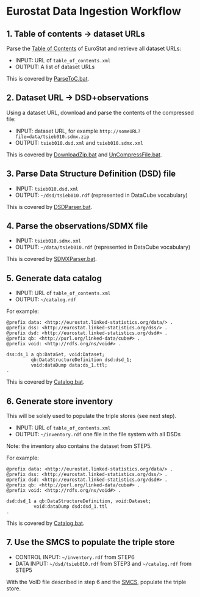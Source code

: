 # Eurostat Data Ingestion Workflow

## 1. Table of contents -> dataset URLs

Parse the [Table of Contents](http://epp.eurostat.ec.europa.eu/NavTree_prod/everybody/BulkDownloadListing?sort=1&amp;file=table_of_contents.xml "Bulk Download") of EuroStat and retrieve all dataset URLs:

* INPUT: URL of `table_of_contents.xml`
* OUTPUT:  A list of dataset URLs

This is covered by [ParseToC.bat](https://github.com/LATC/EU-data-cloud/blob/master/institutions/Eurostat/parser/ParseToC.bat).

## 2. Dataset URL -> DSD+observations

Using a dataset URL, download and parse the contents of the compressed file:

* INPUT:  dataset URL, for example `http://someURL?file=data/tsieb010.sdmx.zip`
* OUTPUT:  `tsieb010.dsd.xml` and `tsieb010.sdmx.xml`

This is covered by [DownloadZip.bat](https://github.com/LATC/EU-data-cloud/blob/master/institutions/Eurostat/parser/DownloadZip.bat) and [UnCompressFile.bat](https://github.com/LATC/EU-data-cloud/blob/master/institutions/Eurostat/parser/UnCompressFile.bat).

## 3. Parse Data Structure Definition (DSD) file

* INPUT:  `tsieb010.dsd.xml`
* OUTPUT:  `~/dsd/tsieb010.rdf` (represented in DataCube vocabulary)

This is covered by [DSDParser.bat](https://github.com/LATC/EU-data-cloud/blob/master/institutions/Eurostat/parser/DSDParser.bat).

## 4. Parse the observations/SDMX file

* INPUT:  `tsieb010.sdmx.xml`
* OUTPUT:  `~/data/tsieb010.rdf` (represented in DataCube vocabulary)

This is covered by [SDMXParser.bat](https://github.com/LATC/EU-data-cloud/blob/master/institutions/Eurostat/parser/SDMXParser.bat).

## 5. Generate data catalog

* INPUT: URL of `table_of_contents.xml`
* OUTPUT:  `~/catalog.rdf`


For example:

	@prefix data: <http://eurostat.linked-statistics.org/data/> .
	@prefix dss: <http://eurostat.linked-statistics.org/dss/> .
	@prefix dsd: <http://eurostat.linked-statistics.org/dsd#> .
	@prefix qb: <http://purl.org/linked-data/cube#> .
	@prefix void: <http://rdfs.org/ns/void#> .

	dss:ds_1 a qb:DataSet, void:Dataset;
	         qb:DataStructureDefinition dsd:dsd_1;
	         void:dataDump data:ds_1.ttl;
	.

This is covered by [Catalog.bat](https://github.com/LATC/EU-data-cloud/blob/master/institutions/Eurostat/parser/Catalog.bat).

## 6. Generate store inventory

This will be solely used to populate the triple stores (see next step).

* INPUT: URL of `table_of_contents.xml`
* OUTPUT:  `~/inventory.rdf` one file in the file system with all DSDs
 
Note: the inventory also contains the dataset from STEP5.

For example:

	@prefix data: <http://eurostat.linked-statistics.org/data/> .
	@prefix dss: <http://eurostat.linked-statistics.org/dss/> .
	@prefix dsd: <http://eurostat.linked-statistics.org/dsd#> .
	@prefix qb: <http://purl.org/linked-data/cube#> .
	@prefix void: <http://rdfs.org/ns/void#> .

	dsd:dsd_1 a qb:DataStructureDefinition, void:Dataset;
	          void:dataDump dsd:dsd_1.ttl
	.

This is covered by [Catalog.bat](https://github.com/LATC/EU-data-cloud/blob/master/institutions/Eurostat/parser/Catalog.bat).

## 7. Use the SMCS to populate the triple store

* CONTROL INPUT: `~/inventory.rdf` from STEP6
* DATA INPUT: `~/dsd/tsieb010.rdf` from STEP3 and `~/catalog.rdf` from STEP5

With the VoID file described in step 6 and the [SMCS](https://github.com/data-gov-ie/data-ingestion-pipeline), populate the triple store.